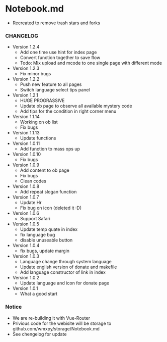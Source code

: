 # Notebook.md

-   Recreated to remove trash stars and forks

### CHANGELOG

-   Version 1.2.4
    -   Add one time use hint for index page
    -   Convert function together to save flow
    -   Todo: Mix upload and mcode to one single page with different mode
-   Version 1.2.3
    -   Fix minor bugs
-   Version 1.2.2
    -   Push new feature to all pages
    -   Switch language select tips panel
-   Version 1.2.1
    -   HUGE PROGRASSIVE
    -   Update ob page to observe all available mystery code
    -   Add tips for the condition in right corner menu
-   Version 1.1.14
    -   Working on ob list
    -   Fix bugs
-   Version 1.1.13
    -   Update functions
-   Version 1.0.11
    -   Add function to mass ops up
-   Version 1.0.10
    -   Fix bugs
-   Version 1.0.9
    -   Add content to ob page
    -   Fix bugs
    -   Clean codes
-   Version 1.0.8
    -   Add repeat slogan function
-   Version 1.0.7
    -   Update Hr
    -   Fix bug on icon (deleted it :D)
-   Version 1.0.6
    -   Support Safari
-   Version 1.0.5
    -   Update temp quate in index
    -   fix language bug
    -   disable unuseable button
-   Version 1.0.4
    -   fix bugs, update margin
-   Version 1.0.3
    -   Language change through system language
    -   Update english version of donate and makefile
    -   Add language constructor of link in index
-   Version 1.0.2
    -   Update language and icon for donate page
-   Version 1.0.1
    -   What a good start

### Notice

-   We are re-building it with Vue-Router
-   Privious code for the webisite will be storage to github.com/wmxpy/storage/Notebook.md
-   See chengelog for update
